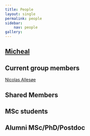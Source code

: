 ```yaml
---
title: People
layout: single
permalink: people
sidebar:
    nav: people
gallery:
---
```


## [Micheal](people/simon_rasmussen)


## Current group members
<!-- set relative links to md-files -->
[Nicolas Allesøe](nicolas)  


## Shared Members


## MSc students

## Alumni MSc/PhD/Postdoc


